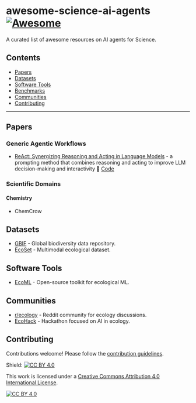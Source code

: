 # awesome-science-ai-agents [![Awesome](https://awesome.re/badge.svg)](https://awesome.re)

A curated list of awesome resources on AI agents for Science.

## Contents
- [Papers](#papers)
- [Datasets](#datasets)
- [Software Tools](#software-tools)
- [Benchmarks](#benchmarks)
- [Communities](#communities)
- [Contributing](#contributing)

---

## Papers
### Generic Agentic Workflows

- [ReAct: Synergizing Reasoning and Acting in Language Models](https://arxiv.org/abs/2210.03629) - a prompting method that combines reasoning and acting to improve LLM decision-making and interactivity
🔗 [Code](https://github.com/ysymyth/ReAct)

### Scientific Domains

#### Chemistry
- ChemCrow

## Datasets
- [GBIF](https://www.gbif.org/) - Global biodiversity data repository.
- [EcoSet](link) - Multimodal ecological dataset.

## Software Tools
- [EcoML](link) - Open-source toolkit for ecological ML.

## Communities
- [r/ecology](https://www.reddit.com/r/ecology/) - Reddit community for ecology discussions.
- [EcoHack](https://example.org) - Hackathon focused on AI in ecology.

## Contributing
Contributions welcome! Please follow the [contribution guidelines](CONTRIBUTING.md).


Shield: [![CC BY 4.0][cc-by-shield]][cc-by]

This work is licensed under a
[Creative Commons Attribution 4.0 International License][cc-by].

[![CC BY 4.0][cc-by-image]][cc-by]

[cc-by]: http://creativecommons.org/licenses/by/4.0/
[cc-by-image]: https://i.creativecommons.org/l/by/4.0/88x31.png
[cc-by-shield]: https://img.shields.io/badge/License-CC%20BY%204.0-lightgrey.svg
